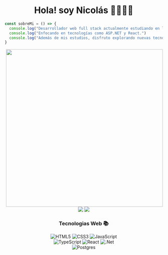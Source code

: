 <div align="center">
  <h1>Hola! soy Nicolás 👋🏻👨‍💻</h1>
</div>

```js
const sobreMi = () => {
  console.log("Desarrollador web full stack actualmente estudiando en la universidad.")
  console.log("Enfocando en tecnologías como ASP.NET y React.")
  console.log("Además de mis estudios, disfruto explorando nuevas tecnologías y creando proyectos innovadores.")
}
```
<img img align="right" width="500" height="auto" src="https://user-images.githubusercontent.com/74038190/212749447-bfb7e725-6987-49d9-ae85-2015e3e7cc41.gif" /> 

<div align="center">
 <a href="" target="_blank" ><img src="https://img.shields.io/badge/Portfolio-255E63?style=for-the-badge&logo=About.me&logoColor=white"/></a>
  <a href="https://www.linkedin.com/in/abranico" target="_blank"> <img src="https://img.shields.io/badge/LinkedIn-0077B5?style=for-the-badge&logo=linkedin&logoColor=white"/></a> 
 </div>

<div align="center">
  
  <h3>Tecnologias Web 📚</h3>

  
  ![HTML5](https://img.shields.io/badge/html5-%23E34F26.svg?style=for-the-badge&logo=html5&logoColor=white) ![CSS3](https://img.shields.io/badge/css3-%231572B6.svg?style=for-the-badge&logo=css3&logoColor=white)
  ![JavaScript](https://img.shields.io/badge/javascript-%23323330.svg?style=for-the-badge&logo=javascript&logoColor=%23F7DF1E)
  <br>
  ![TypeScript](https://img.shields.io/badge/typescript-%23007ACC.svg?style=for-the-badge&logo=typescript&logoColor=white)
  ![React](https://img.shields.io/badge/react-%2320232a.svg?style=for-the-badge&logo=react&logoColor=%2361DAFB)
  ![.Net](https://img.shields.io/badge/.NET-5C2D91?style=for-the-badge&logo=.net&logoColor=white)
  <br>
  ![Postgres](https://img.shields.io/badge/postgres-%23316192.svg?style=for-the-badge&logo=postgresql&logoColor=white) 
  
</div>















